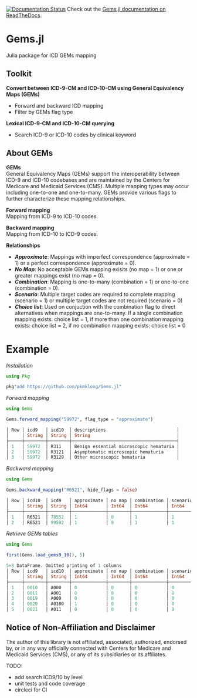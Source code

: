 [![Documentation Status](https://readthedocs.org/projects/docs/badge/?version=latest)](https://gemsjl.readthedocs.io/en/latest/) Check out the [Gems.jl documentation on ReadTheDocs](https://gemsjl.readthedocs.io/en/latest/).

# Gems.jl
Julia package for ICD GEMs mapping


## Toolkit
<b>Convert between ICD-9-CM and ICD-10-CM using General Equivalency Maps (GEMs)</b>
- Forward and backward ICD mapping
- Filter by GEMs flag type

<b>Lexical ICD-9-CM and ICD-10-CM querying</b>
- Search ICD-9 or ICD-10 codes by clinical keyword 

## About GEMs
<b>GEMs</b><br>
General Equivalency Maps (GEMs) support the interoperability between ICD-9 and ICD-10 codebases and are maintained by the Centers for Medicare and Medicaid Services (CMS). Multiple mapping types may occur including one-to-one and one-to-many. GEMs provide various flags to further characterize these mapping relationships.<br>

<b>Forward mapping</b><br> Mapping from ICD-9 to ICD-10 codes.<br>

<b>Backward mapping</b><br> Mapping from ICD-10 to ICD-9 codes.<br>

<b>Relationships</b><br>
* <i>__Approximate__</i>: Mappings with imperfect correspondence (approximate = 1) or a perfect correspondence (approximate = 0).<br>
* <i>__No__ __Map__</i>: No acceptable GEMs mapping exisits (no map = 1) or one or greater mappings exist (no map = 0).<br>
* <i>__Combination__</i>: Mapping is one-to-many (combination = 1) or one-to-one (combination = 0). <br>
* <i>__Scenario__</i>: Multiple target codes are required to complete mapping (scenario = 1) or multiple target codes are not required (scenario = 0)<br>
* <i>__Choice__ __list__</i>: Used on conjuction with the combination flag to direct alternatives when mappings are one-to-many. If a single combination mapping exists: choice list = 1, if more than one combination mapping exists: choice list = 2, if no combination mapping exists: choice list = 0 <br>

# Example

<i>Installation</i>

```julia
using Pkg

pkg"add https://github.com/pkmklong/Gems.jl"
```
<i>Forward mapping</i>
```julia
using Gems

Gems.forward_mapping("59972", flag_type = "approximate")

│ Row │ icd9   │ icd10  │ descriptions                           │
│     │ String │ String │ String                                 │
├─────┼────────┼────────┼────────────────────────────────────────┤
│ 1   │ 59972  │ R311   │ Benign essential microscopic hematuria │
│ 2   │ 59972  │ R3121  │ Asymptomatic microscopic hematuria     │
│ 3   │ 59972  │ R3129  │ Other microscopic hematuria            │
```
<i>Backward mapping</i>
```julia
using Gems

Gems.backward_mapping("R6521", hide_flags = false)

│ Row │ icd10  │ icd9   │ approximate │ no map │ combination │ scenario │ choice list │ descriptions  │
│     │ String │ String │ Int64       │ Int64  │ Int64       │ Int64    │ Int64       │ String        │
├─────┼────────┼────────┼─────────────┼────────┼─────────────┼──────────┼─────────────┼───────────────┤
│ 1   │ R6521  │ 78552  │ 1           │ 0      │ 1           │ 1        │ 1           │ Septic shock  │
│ 2   │ R6521  │ 99592  │ 1           │ 0      │ 1           │ 1        │ 2           │ Severe sepsis │
```

<i>Retrieve GEMs tables</i>
```julia
using Gems

first(Gems.load_gems9_10(), 5)

5×8 DataFrame. Omitted printing of 1 columns
│ Row │ icd9   │ icd10  │ approximate │ no map │ combination │ scenario │ choice list │
│     │ String │ String │ Int64       │ Int64  │ Int64       │ Int64    │ Int64       │
├─────┼────────┼────────┼─────────────┼────────┼─────────────┼──────────┼─────────────┤
│ 1   │ 0010   │ A000   │ 0           │ 0      │ 0           │ 0        │ 0           │
│ 2   │ 0011   │ A001   │ 0           │ 0      │ 0           │ 0        │ 0           │
│ 3   │ 0019   │ A009   │ 0           │ 0      │ 0           │ 0        │ 0           │
│ 4   │ 0020   │ A0100  │ 1           │ 0      │ 0           │ 0        │ 0           │
│ 5   │ 0021   │ A011   │ 0           │ 0      │ 0           │ 0        │ 0           │
```

## Notice of Non-Affiliation and Disclaimer 
The author of this library is not affiliated, associated, authorized, endorsed by, or in any way officially connected with Centers for Medicare and Medicaid Services (CMS), or any of its subsidiaries or its affiliates.


TODO: 
* add search ICD9/10 by level
* unit tests and code coverage
* circleci for CI
